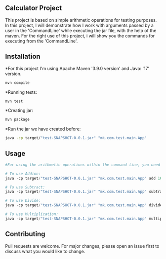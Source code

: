 ## Calculator Project

This project is based on simple arithmetic operations for testing purposes.
In this project, I will demonstrate how I work with arguments passed by a user in the 'CommandLine' while executing the jar file, with the help of the maven. For the right use of this project, i will show you the commands for executing from the 'CommandLine'.

## Installation

*For this project I'm using Apache Maven '3.9.0 version' and Java: '17'  version.

```bash
mvn compile
```
*Running tests:
```bash
mvn test
```
*Creating jar:
```bash
mvn package 
```
*Run the jar we have created before:
```bash
java -cp target/"test-SNAPSHOT-0.0.1.jar" "mk.com.test.main.App" 
```
## Usage

```python
#For using the arithmetic operations within the command line, you need to follow these steps:

# To use Addion:
java -cp target/"test-SNAPSHOT-0.0.1.jar" "mk.com.test.main.App" add 10 5

# To use Subtract:
java -cp target/"test-SNAPSHOT-0.0.1.jar" "mk.com.test.main.App" subtract 33 2

# To use Divide:
java -cp target/"test-SNAPSHOT-0.0.1.jar" "mk.com.test.main.App" divide 33 2

# To use Multiplication:
java -cp target/"test-SNAPSHOT-0.0.1.jar" "mk.com.test.main.App" multiply 33 2
```

## Contributing

Pull requests are welcome. For major changes, please open an issue first
to discuss what you would like to change.

